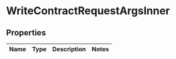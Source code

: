 

# WriteContractRequestArgsInner

## Properties

Name | Type | Description | Notes
------------ | ------------- | ------------- | -------------





